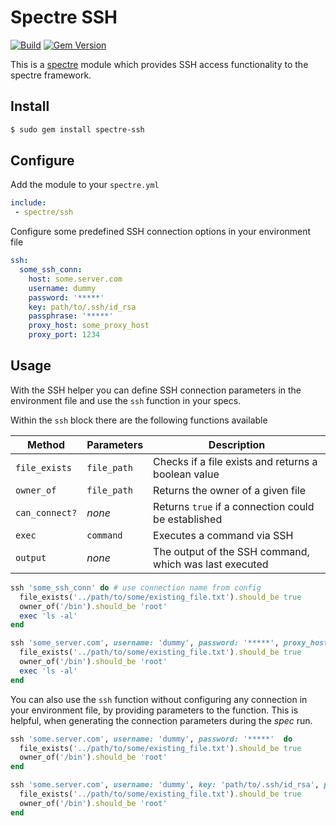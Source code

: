 # Spectre SSH

[![Build](https://github.com/ionos-spectre/spectre-ssh/actions/workflows/build.yml/badge.svg)](https://github.com/ionos-spectre/spectre-ssh/actions/workflows/build.yml)
[![Gem Version](https://badge.fury.io/rb/spectre-ssh.svg)](https://badge.fury.io/rb/spectre-ssh)

This is a [spectre](https://github.com/ionos-spectre/spectre-core) module which provides SSH access functionality to the spectre framework.

## Install

```bash
$ sudo gem install spectre-ssh
```

## Configure

Add the module to your `spectre.yml`

```yml
include:
 - spectre/ssh
```

Configure some predefined SSH connection options in your environment file

```yml
ssh:
  some_ssh_conn:
    host: some.server.com
    username: dummy
    password: '*****'
    key: path/to/.ssh/id_rsa
    passphrase: '*****'
    proxy_host: some_proxy_host
    proxy_port: 1234
```

## Usage

With the SSH helper you can define SSH connection parameters in the environment file and use the `ssh` function in your specs.

Within the `ssh` block there are the following functions available

| Method         | Parameters  | Description                                            |
| -------        | ----------  | -----------                                            |
| `file_exists`  | `file_path` | Checks if a file exists and returns a boolean value    |
| `owner_of`     | `file_path` | Returns the owner of a given file                      |
| `can_connect?` | _none_      | Returns `true` if a connection could be established    |
| `exec`         | `command`   | Executes a command via SSH                             |
| `output`       | _none_      | The output of the SSH command, which was last executed |


```ruby
ssh 'some_ssh_conn' do # use connection name from config
  file_exists('../path/to/some/existing_file.txt').should_be true
  owner_of('/bin').should_be 'root'
  exec 'ls -al'
end
```

```ruby
ssh 'some_server.com', username: 'dummy', password: '*****', proxy_host: 'some_proxy_host', proxy_port: 1234  do 
  file_exists('../path/to/some/existing_file.txt').should_be true
  owner_of('/bin').should_be 'root'
  exec 'ls -al'
end
```

You can also use the `ssh` function without configuring any connection in your environment file, by providing parameters to the function.
This is helpful, when generating the connection parameters during the *spec* run.

```ruby
ssh 'some.server.com', username: 'dummy', password: '*****'  do
  file_exists('../path/to/some/existing_file.txt').should_be true
  owner_of('/bin').should_be 'root'
end
```

```ruby
ssh 'some.server.com', username: 'dummy', key: 'path/to/.ssh/id_rsa', passphrase: '*****'  do
  file_exists('../path/to/some/existing_file.txt').should_be true
  owner_of('/bin').should_be 'root'
end
```
